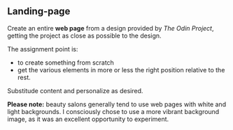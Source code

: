 ## Landing-page

Create an entire <strong>web page</strong> from a design provided by <em>The Odin Project</em>, getting the project as close as possible to the design.<br>

The assignment point is:
- to create something from scratch
- get the various elements in more or less the right position relative to the rest.

Substitude content and personalize as desired.

<strong>Please note:</strong> beauty salons generally tend to use web pages with white and light backgrounds. I consciously chose to use a more vibrant background image, as it was an excellent opportunity to experiment.